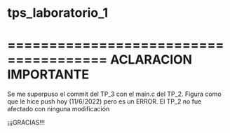 # tps_laboratorio_1

======================================
         ACLARACION IMPORTANTE
======================================
Se me superpuso el commit del TP_3 con el main.c del TP_2.
Figura como que le hice push hoy (11/6/2022) pero es un ERROR.
El TP_2 no fue afectado con ninguna modificación

¡¡¡GRACIAS!!!
